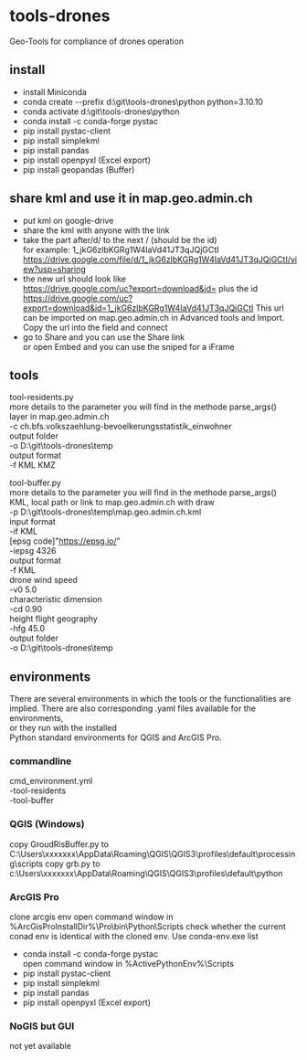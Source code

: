 # tools-drones

Geo-Tools for compliance of drones operation

## install

- install Miniconda  
- conda create --prefix d:\git\tools-drones\python python=3.10.10  
- conda activate d:\git\tools-drones\python  
- conda install -c conda-forge pystac  
- pip install pystac-client  
- pip install simplekml  
- pip install pandas  
- pip install openpyxl (Excel export)  
- pip install geopandas (Buffer)  

## share kml and use it in map.geo.admin.ch

- put kml on google-drive  
- share the kml with anyone with the link  
- take the part after/d/ to the next / (should be the id)  
  for example: 1_jkG6zlbKGRg1W4IaVd41JT3qJQjGCtI  
  <https://drive.google.com/file/d/1_jkG6zlbKGRg1W4IaVd41JT3qJQjGCtI/view?usp=sharing>
- the new url should look like  
  <https://drive.google.com/uc?export=download&id=> plus the id  
  <https://drive.google.com/uc?export=download&id=1_jkG6zlbKGRg1W4IaVd41JT3qJQjGCtI>
  This url can be imported on map.geo.admin.ch in Advanced tools and Import.  
  Copy the url into the field and connect  
- go to Share and you can use the Share link  
  or open Embed and you can use the sniped for a iFrame  

## tools

tool-residents.py  
more details to the parameter you will find in the methode parse_args()  
layer in map.geo.admin.ch  
   -c ch.bfs.volkszaehlung-bevoelkerungsstatistik_einwohner  
output folder  
   -o D:\git\tools-drones\temp  
output format  
   -f KML KMZ  

tool-buffer.py  
more details to the parameter you will find in the methode parse_args()  
KML, local path or link to map.geo.admin.ch with draw  
   -p D:\git\tools-drones\temp\map.geo.admin.ch.kml  
input format  
   -if KML  
[epsg code]"https://epsg.io/"  
   -iepsg 4326  
output format  
   -f KML  
drone wind speed  
   -v0 5.0  
characteristic dimension  
   -cd 0.90  
height flight geography  
   -hfg 45.0  
output folder  
   -o D:\git\tools-drones\temp  

## environments

There are several environments in which the tools or the functionalities are implied.
There are also corresponding .yaml files available for the environments,  
or they run with the installed  
Python standard environments for QGIS and ArcGIS Pro.  

### commandline

cmd_environment.yml  
-tool-residents  
-tool-buffer  

### QGIS (Windows)

copy GroudRisBuffer.py to C:\Users\xxxxxxx\AppData\Roaming\QGIS\QGIS3\profiles\default\processing\scripts
copy grb.py to c:\Users\xxxxxxx\AppData\Roaming\QGIS\QGIS3\profiles\default\python

### ArcGIS Pro

clone arcgis env
open command window in %ArcGisProInstallDir%\Pro\bin\Python\Scripts
check whether the current conad env is identical with the cloned env. Use conda-env.exe list
- conda install -c conda-forge pystac   
open command window in %ActivePythonEnv%\Scripts
- pip install pystac-client  
- pip install simplekml  
- pip install pandas  
- pip install openpyxl (Excel export) 


### NoGIS but GUI

not yet available  
